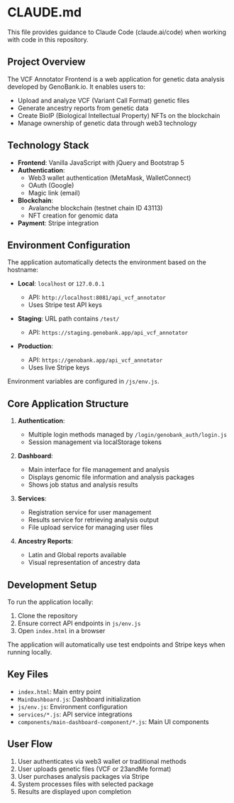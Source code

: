 # CLAUDE.md

This file provides guidance to Claude Code (claude.ai/code) when working with code in this repository.

## Project Overview

The VCF Annotator Frontend is a web application for genetic data analysis developed by GenoBank.io. It enables users to:

- Upload and analyze VCF (Variant Call Format) genetic files
- Generate ancestry reports from genetic data
- Create BioIP (Biological Intellectual Property) NFTs on the blockchain
- Manage ownership of genetic data through web3 technology

## Technology Stack

- **Frontend**: Vanilla JavaScript with jQuery and Bootstrap 5
- **Authentication**: 
  - Web3 wallet authentication (MetaMask, WalletConnect)
  - OAuth (Google)
  - Magic link (email)
- **Blockchain**: 
  - Avalanche blockchain (testnet chain ID 43113)
  - NFT creation for genomic data
- **Payment**: Stripe integration

## Environment Configuration

The application automatically detects the environment based on the hostname:

- **Local**: `localhost` or `127.0.0.1`
  - API: `http://localhost:8081/api_vcf_annotator`
  - Uses Stripe test API keys

- **Staging**: URL path contains `/test/`
  - API: `https://staging.genobank.app/api_vcf_annotator`
  
- **Production**: 
  - API: `https://genobank.app/api_vcf_annotator`
  - Uses live Stripe keys

Environment variables are configured in `/js/env.js`.

## Core Application Structure

1. **Authentication**:
   - Multiple login methods managed by `/login/genobank_auth/login.js`
   - Session management via localStorage tokens

2. **Dashboard**:
   - Main interface for file management and analysis
   - Displays genomic file information and analysis packages
   - Shows job status and analysis results

3. **Services**:
   - Registration service for user management
   - Results service for retrieving analysis output
   - File upload service for managing user files

4. **Ancestry Reports**:
   - Latin and Global reports available
   - Visual representation of ancestry data

## Development Setup

To run the application locally:

1. Clone the repository
2. Ensure correct API endpoints in `js/env.js`
3. Open `index.html` in a browser

The application will automatically use test endpoints and Stripe keys when running locally.

## Key Files

- `index.html`: Main entry point
- `MainDashboard.js`: Dashboard initialization
- `js/env.js`: Environment configuration
- `services/*.js`: API service integrations
- `components/main-dashboard-component/*.js`: Main UI components

## User Flow

1. User authenticates via web3 wallet or traditional methods
2. User uploads genetic files (VCF or 23andMe format)
3. User purchases analysis packages via Stripe
4. System processes files with selected package
5. Results are displayed upon completion